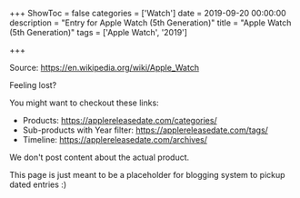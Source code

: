 +++
ShowToc = false
categories = ['Watch']
date = 2019-09-20 00:00:00
description = "Entry for Apple Watch (5th Generation)"
title = "Apple Watch (5th Generation)"
tags = ['Apple Watch', '2019']

+++

Source: https://en.wikipedia.org/wiki/Apple_Watch

Feeling lost?

You might want to checkout these links:
- Products: https://applereleasedate.com/categories/
- Sub-products with Year filter: https://applereleasedate.com/tags/
- Timeline: https://applereleasedate.com/archives/

We don't post content about the actual product. 



This page is just meant to be a placeholder for blogging system to pickup dated entries :)



